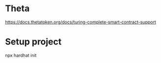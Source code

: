 # Theta
https://docs.thetatoken.org/docs/turing-complete-smart-contract-support

# Setup project
npx hardhat init

